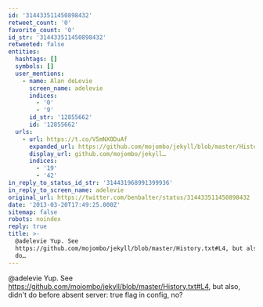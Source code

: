 ```yaml
---
id: '314433511450898432'
retweet_count: '0'
favorite_count: '0'
id_str: '314433511450898432'
retweeted: false
entities:
  hashtags: []
  symbols: []
  user_mentions:
    - name: Alan deLevie
      screen_name: adelevie
      indices:
        - '0'
        - '9'
      id_str: '12855662'
      id: '12855662'
  urls:
    - url: https://t.co/V5mNXODuAf
      expanded_url: https://github.com/mojombo/jekyll/blob/master/History.txt#L4
      display_url: github.com/mojombo/jekyll…
      indices:
        - '19'
        - '42'
in_reply_to_status_id_str: '314431968991399936'
in_reply_to_screen_name: adelevie
original_url: https://twitter.com/benbalter/status/314433511450898432
date: '2013-03-20T17:49:25.000Z'
sitemap: false
robots: noindex
reply: true
title: >-
  @adelevie Yup. See
  https://github.com/mojombo/jekyll/blob/master/History.txt#L4, but also, didn't
  do…
---
```


@adelevie Yup. See https://github.com/mojombo/jekyll/blob/master/History.txt#L4, but also, didn't do before absent server: true flag in config, no?